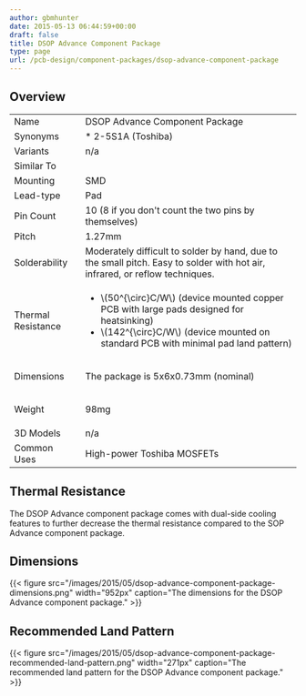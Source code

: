 ```yaml
---
author: gbmhunter
date: 2015-05-13 06:44:59+00:00
draft: false
title: DSOP Advance Component Package
type: page
url: /pcb-design/component-packages/dsop-advance-component-package
---
```


## Overview

<table><tbody ><tr >
<td >Name
</td>
<td >DSOP Advance Component Package
</td></tr><tr >
<td >Synonyms
</td>
<td >  * 2-5S1A (Toshiba)
</td></tr><tr >
<td >Variants
</td>
<td >n/a
</td></tr><tr >
<td >Similar To
</td>
<td > 
</td></tr><tr >
<td >Mounting
</td>
<td >SMD
</td></tr><tr >
<td >Lead-type
</td>
<td >Pad
</td></tr><tr >
<td >Pin Count
</td>
<td >10 (8 if you don't count the two pins by themselves)
</td></tr><tr >
<td >Pitch
</td>
<td >1.27mm
</td></tr><tr >
<td >Solderability
</td>
<td >Moderately difficult to solder by hand, due to the small pitch. Easy to solder with hot air, infrared, or reflow techniques.
</td></tr><tr >
<td >Thermal Resistance
</td>
<td >
    <ul>
        <li>\(50^{\circ}C/W\) (device mounted copper PCB with large pads designed for heatsinking)</li>
        <li>\(142^{\circ}C/W\) (device mounted on standard PCB with minimal pad land pattern)</li>
    </ul>
</td></tr><tr >
<td >Dimensions
</td>
<td >

The package is 5x6x0.73mm (nominal)

</td></tr><tr >
<td >Weight
</td>
<td >

98mg

</td></tr><tr >
<td >3D Models
</td>
<td>n/a</td>
</tr>
<tr >
    <td >Common Uses</td>
    <td>High-power Toshiba MOSFETs</td>
</tr></tbody></table>

## Thermal Resistance

The DSOP Advance component package comes with dual-side cooling features to further decrease the thermal resistance compared to the SOP Advance component package.

## Dimensions

{{< figure src="/images/2015/05/dsop-advance-component-package-dimensions.png" width="952px" caption="The dimensions for the DSOP Advance component package."  >}}

## Recommended Land Pattern

{{< figure src="/images/2015/05/dsop-advance-component-package-recommended-land-pattern.png" width="271px" caption="The recommended land pattern for the DSOP Advance component package."  >}}